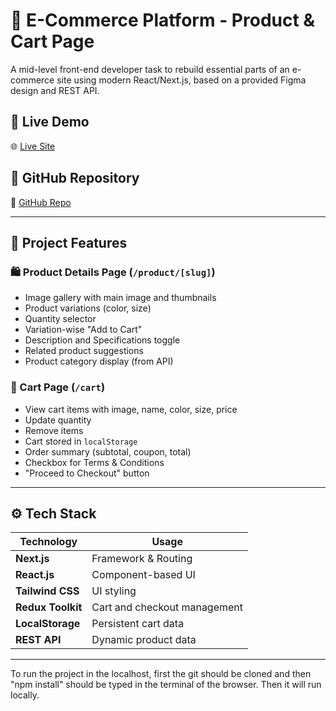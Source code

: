 # 🛒 E-Commerce Platform - Product & Cart Page

A mid-level front-end developer task to rebuild essential parts of an e-commerce site using modern React/Next.js, based on a provided Figma design and REST API.

## 🔗 Live Demo

🌐 [Live Site](https://falcon-ecommerce-nine.vercel.app/)

## 📁 GitHub Repository

🔗 [GitHub Repo](https://github.com/Sifat-Ikram/falcon-client)

---
## 📌 Project Features

### 🛍 Product Details Page (`/product/[slug]`)
- Image gallery with main image and thumbnails
- Product variations (color, size)
- Quantity selector
- Variation-wise "Add to Cart"
- Description and Specifications toggle
- Related product suggestions
- Product category display (from API)

### 🛒 Cart Page (`/cart`)
- View cart items with image, name, color, size, price
- Update quantity
- Remove items
- Cart stored in `localStorage`
- Order summary (subtotal, coupon, total)
- Checkbox for Terms & Conditions
- "Proceed to Checkout" button

---

## ⚙️ Tech Stack

| Technology       | Usage                           |
|------------------|----------------------------------|
| **Next.js**      | Framework & Routing              |
| **React.js**     | Component-based UI               |
| **Tailwind CSS** | UI styling                       |
| **Redux Toolkit**| Cart and checkout management     |
| **LocalStorage** | Persistent cart data             |
| **REST API**     | Dynamic product data             |

---
To run the project in the localhost, first the git should be cloned and then "npm install" should be typed in the terminal of the browser. Then it will run locally.
